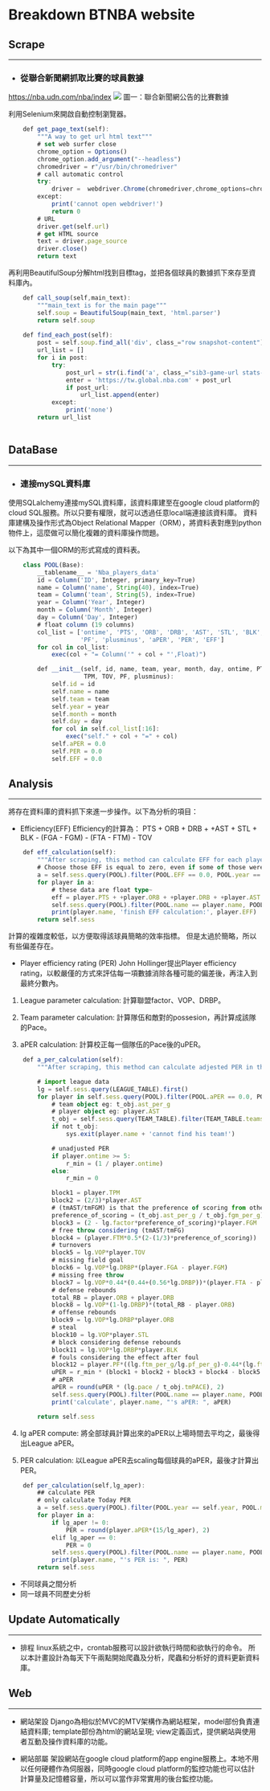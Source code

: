 # Breakdown BTNBA website

## Scrape
---
- ### 從聯合新聞網抓取比賽的球員數據 

https://nba.udn.com/nba/index
![](http://drive.google.com/uc?export=view&id=1dL8lo8e93ZExfhNzER2Wz5Os1Ln8zty3)
圖一：聯合新聞網公告的比賽數據

利用Selenium來開啟自動控制瀏覽器。
```typescript
    def get_page_text(self):
        """A way to get url html text"""
        # set web surfer close
        chrome_option = Options()
        chrome_option.add_argument("--headless")
        chromedriver = r"/usr/bin/chromedriver"
        # call automatic control
        try:
            driver =  webdriver.Chrome(chromedriver,chrome_options=chrome_option)
        except:
            print('cannot open webdriver!')
            return 0
        # URL
        driver.get(self.url)
        # get HTML source
        text = driver.page_source
        driver.close()
        return text
```
再利用BeautifulSoup分解html找到目標tag，並把各個球員的數據抓下來存至資料庫內。
```typescript
    def call_soup(self,main_text):
        """main_text is for the main page"""
        self.soup = BeautifulSoup(main_text, 'html.parser')
        return self.soup
        
    def find_each_post(self):
        post = self.soup.find_all('div', class_="row snapshot-content")
        url_list = []
        for i in post:
            try:
                post_url = str(i.find('a', class_="sib3-game-url stats-boxscore game-status-3")['href'])
                enter = 'https://tw.global.nba.com' + post_url
                if post_url:
                    url_list.append(enter)
            except:
                print('none')
        return url_list
    
```


## DataBase
---
- ### 連接mySQL資料庫

使用SQLalchemy連接mySQL資料庫，該資料庫建至在google cloud platform的cloud SQL服務。所以只要有權限，就可以透過任意local端連接該資料庫。
資料庫建構及操作形式為Object Relational Mapper（ORM），將資料表對應到python物件上，這麼做可以簡化複雜的資料庫操作問題。

以下為其中一個ORM的形式寫成的資料表。
```typescript
    class POOL(Base):
        __tablename__ = 'Nba_players_data'
        id = Column('ID', Integer, primary_key=True)
        name = Column('name', String(40), index=True)
        team = Column('team', String(5), index=True)
        year = Column('Year', Integer)
        month = Column('Month', Integer)
        day = Column('Day', Integer)
        # float column (19 columns)
        col_list = ['ontime', 'PTS', 'ORB', 'DRB', 'AST', 'STL', 'BLK', 'FGA', 'FGM', 'FTA', 'FTM', 'TPA', 'TPM', 'TOV',
                    'PF', 'plusminus', 'aPER', 'PER', 'EFF']
        for col in col_list:
            exec(col + "= Column('" + col + "',Float)")

        def __init__(self, id, name, team, year, month, day, ontime, PTS, ORB, DRB, AST, STL, BLK, FGA, FGM, FTA, FTM, TPA,
                     TPM, TOV, PF, plusminus):
            self.id = id
            self.name = name
            self.team = team
            self.year = year
            self.month = month
            self.day = day
            for col in self.col_list[:16]:
                exec("self." + col + "=" + col)
            self.aPER = 0.0
            self.PER = 0.0
            self.EFF = 0.0

```


## Analysis
---
將存在資料庫的資料抓下來進一步操作。以下為分析的項目：
- Efficiency(EFF)
Efficiency的計算為：
PTS + ORB + DRB + +AST + STL + BLK - (FGA - FGM) - (FTA - FTM) - TOV
```typescript
    def eff_calculation(self):
        """After scraping, this method can calculate EFF for each player."""
        # Choose those EFF is equal to zero, even if some of those were already calculated.
        a = self.sess.query(POOL).filter(POOL.EFF == 0.0, POOL.year == self.year, POOL.month == self.month, POOL.day == self.day).all()
        for player in a:
            # these data are float type~
            eff = player.PTS + +player.ORB + +player.DRB + +player.AST + player.STL + player.BLK - (player.FGA - player.FGM) - (player.FTA - player.FTM) - player.TOV
            self.sess.query(POOL).filter(POOL.name == player.name, POOL.year == self.year, POOL.month == self.month, POOL.day == self.day).update({POOL.EFF: eff})
            print(player.name, 'finish EFF calculation:', player.EFF)
        return self.sess
```
計算的複雜度較低，以方便取得該球員簡略的效率指標。
但是太過於簡略，所以有些偏差存在。
- Player efficiency rating (PER)
John Hollinger提出Player efficiency rating，以較嚴僅的方式來評估每一項數據消除各種可能的偏差後，再注入到最終分數內。

1. League parameter calculation: 計算聯盟factor、VOP、DRBP。

2. Team parameter calculation: 計算隊伍和敵對的possesion，再計算成該隊的Pace。

3. aPER calculation: 計算校正每一個隊伍的Pace後的uPER。

```typescript
    def a_per_calculation(self):
        """After scraping, this method can calculate adjested PER in the latest game for each player."""

        # import league data
        lg = self.sess.query(LEAGUE_TABLE).first()
        for player in self.sess.query(POOL).filter(POOL.aPER == 0.0, POOL.year == self.year, POOL.month == self.month, POOL.day == self.day).all():
            # team object eg: t_obj.ast_per_g
            # player object eg: player.AST
            t_obj = self.sess.query(TEAM_TABLE).filter(TEAM_TABLE.teamsname == player.team).first()
            if not t_obj:
                sys.exit(player.name + 'cannot find his team!')

            # unadjusted PER
            if player.ontime >= 5:
                r_min = (1 / player.ontime)
            else:
                r_min = 0

            block1 = player.TPM
            block2 = (2/3)*player.AST
            # (tmAST/tmFGM) is that the preference of scoring from others AST or personal offense
            preference_of_scoring = (t_obj.ast_per_g / t_obj.fgm_per_g)
            block3 = (2 - lg.factor*preference_of_scoring)*player.FGM
            # free throw considering (tmAST/tmFG)
            block4 = (player.FTM*0.5*(2-(1/3)*preference_of_scoring))
            # turnovers
            block5 = lg.VOP*player.TOV
            # missing field goal
            block6 = lg.VOP*lg.DRBP*(player.FGA - player.FGM)
            # missing free throw
            block7 = lg.VOP*0.44*(0.44+(0.56*lg.DRBP))*(player.FTA - player.FTM)
            # defense rebounds
            total_RB = player.ORB + player.DRB
            block8 = lg.VOP*(1-lg.DRBP)*(total_RB - player.ORB)
            # offense rebounds
            block9 = lg.VOP*lg.DRBP*player.ORB
            # steal
            block10 = lg.VOP*player.STL
            # block considering defense rebounds
            block11 = lg.VOP*lg.DRBP*player.BLK
            # fouls considering the effect after foul
            block12 = player.PF*((lg.ftm_per_g/lg.pf_per_g)-0.44*(lg.fta_per_g/lg.pf_per_g)*lg.VOP)
            uPER = r_min * (block1 + block2 + block3 + block4 - block5 - block6 - block7 + block8 + block9 + block10 + block11 - block12)
            # aPER
            aPER = round(uPER * (lg.pace / t_obj.tmPACE), 2)
            self.sess.query(POOL).filter(POOL.name == player.name, POOL.year == self.year, POOL.month == self.month, POOL.day == self.day).update({POOL.aPER: aPER})
            print('calculate', player.name, "'s aPER: ", aPER)

        return self.sess
```

4. lg aPER compute: 將全部球員計算出來的aPER以上場時間去平均之，最後得出League aPER。

5. PER calculation: 以League aPER去scaling每個球員的aPER，最後才計算出PER。
```typescript
    def per_calculation(self,lg_aper):
        ## calculate PER
        # only calculate Today PER
        a = self.sess.query(POOL).filter(POOL.year == self.year, POOL.month == self.month, POOL.day == self.day).all()
        for player in a:
            if lg_aper != 0:
                PER = round(player.aPER*(15/lg_aper), 2)
            elif lg_aper == 0:
                PER = 0
            self.sess.query(POOL).filter(POOL.name == player.name, POOL.year == self.year, POOL.month == self.month, POOL.day == self.day).update({POOL.PER: float(PER)})
            print(player.name, "'s PER is: ", PER)
        return self.sess
```
- 不同球員之間分析
- 同一球員不同歷史分析

## Update Automatically
---
- 排程
linux系統之中，crontab服務可以設計欲執行時間和欲執行的命令。
所以本計畫設計為每天下午兩點開始爬蟲及分析，爬蟲和分析好的資料更新資料庫。
## Web
---
- 網站架設
Django為相似於MVC的MTV架構作為網站框架，model部份負責連結資料庫; template部份為html的網站呈現; view定義函式，提供網站與使用者互動及操作資料庫的功能。

- 網站部屬
架設網站在google cloud platform的app engine服務上。本地不用以任何硬體作為伺服器，同時google cloud platform的監控功能也可以估計計算量及記憶體容量，所以可以當作非常實用的後台監控功能。
